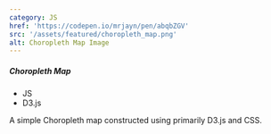 ```yaml
---
category: JS
href: 'https://codepen.io/mrjayn/pen/abqbZGV'
src: '/assets/featured/choropleth_map.png'
alt: Choropleth Map Image
---
```


##### Choropleth Map

-   JS
-   D3.js

A simple Choropleth map constructed using primarily D3.js and CSS.
